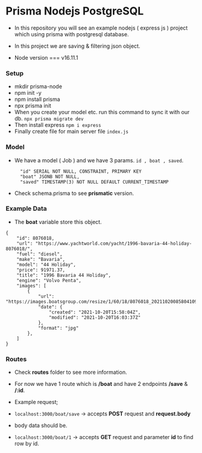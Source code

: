 # Prisma Nodejs PostgreSQL
 - In this repository you will see an example nodejs ( express js ) project which using prisma with postgresql database.
 - In this project we are saving & filtering json object.

 - Node version === v16.11.1

### Setup
- mkdir prisma-node
- npm init -y
- npm install prisma
- npx prisma init
- When you create your model etc. run this command to sync it with our db. ```npx prisma migrate dev```
- Then install express ``` npm i express ```
- Finally create file for main server file ``` index.js ```

### Model

- We have a model ( Job ) and we have 3 params. ``` id , boat , saved ```.

        "id" SERIAL NOT NULL, CONSTRAINT, PRIMARY KEY 
        "boat" JSONB NOT NULL,
        "saved" TIMESTAMP(3) NOT NULL DEFAULT CURRENT_TIMESTAMP

- Check schema.prisma to see **prismatic** version. 

### Example Data
- The **boat** variable store this object. 

```
{
    "id": 8076018,
    "url": "https://www.yachtworld.com/yacht/1996-bavaria-44-holiday-8076018/",
    "fuel": "diesel",
    "make": "Bavaria",
    "model": "44 Holiday",
    "price": 91971.37,
    "title": "1996 Bavaria 44 Holiday",
    "engine": "Volvo Penta",
    "images": [
        {
            "url": "https://images.boatsgroup.com/resize/1/60/18/8076018_20211020085804109_1_XLARGE.jpg",
            "date": {
                "created": "2021-10-20T15:58:04Z",
                "modified": "2021-10-20T16:03:37Z"
            },
            "format": "jpg"
        },
    ]
}
```

### Routes 

- Check **routes** folder to see more information.
- For now we have 1 route which is **/boat** and have 2 endpoints **/save** & **/:id**.
- Example request;


- ```localhost:3000/boat/save``` -> accepts **POST** request and **request.body**

- <a id="#Example Data">body data should be.</a>

- ```localhost:3000/boat/1``` -> accepts **GET** request and parameter **id** to find row by id.